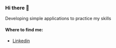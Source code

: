 ### Hi there 👋

<!--
**AxelJurczuk/AxelJurczuk** is a ✨ _special_ ✨ repository because its `README.md` (this file) appears on your GitHub profile.-->
Developing simple applications to practice my skills

#### Where to find me:

- [Linkedin](https://www.linkedin.com/in/axel-jurczuk/)

